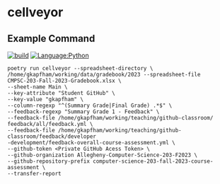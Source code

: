 # cellveyor

## Example Command

[![build](https://github.com/KevenDuverglas/keven-cellveyor/actions/workflows/build.yml/badge.svg)](https://https://github.com/KevenDuverglas/keven-cellveyor/actions/workflows/build.yml)
[![Language:Python](https://img.shields.io/badge/Language-Python-blue.svg)](https://github.com/gkapfham/keven-cellveyor/search?l=python)

```
poetry run cellveyor --spreadsheet-directory \
/home/gkapfham/working/data/gradebook/2023 --spreadsheet-file
CMPSC-203-Fall-2023-Gradebook.xlsx \
--sheet-name Main \
--key-attribute "Student GitHub" \
--key-value "gkapfham" \
--column-regexp "^(Summary Grade|Final Grade) .*$" \
--feedback-regexp "Summary Grade 1 - Feedback" \
--feedback-file /home/gkapfham/working/teaching/github-classroom/
feedback/all/feedback.yml \
--feedback-file /home/gkapfham/working/teaching/github-
classroom/feedback/developer
-development/feedback-overall-course-assessment.yml \
--github-token <Private GitHub Acess Token> \
--github-organization Allegheny-Computer-Science-203-F2023 \
--github-repository-prefix computer-science-203-fall-2023-course-assessment \
--transfer-report
```

